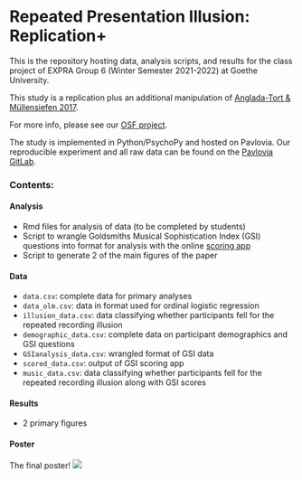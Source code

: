 # Repeated Presentation Illusion: Replication+

This is the repository hosting data, analysis scripts, and results for the class project of EXPRA Group 6 (Winter Semester 2021-2022) at Goethe University.

This study is a replication plus an additional manipulation of [Anglada-Tort & Müllensiefen 2017](https://online.ucpress.edu/mp/article-abstract/35/1/94/2157/The-Repeated-Recording-IllusionThe-Effects-of).

For more info, please see our [OSF project](https://osf.io/gywj9/).

The study is implemented in Python/PsychoPy and hosted on Pavlovia. Our reproducible experiment and all raw data can be found on the [Pavlovia GitLab](https://gitlab.pavlovia.org/akiai/expra_repeated_recording).

### Contents:

#### Analysis
* Rmd files for analysis of data (to be completed by students)
* Script to wrangle Goldsmiths Musical Sophistication Index (GSI) questions into format for analysis with the online [scoring app](https://shiny.gold-msi.org/gmsiscorer/)
* Script to generate 2 of the main figures of the paper

#### Data
* `data.csv`: complete data for primary analyses
* `data_olm.csv`: data in format used for ordinal logistic regression
* `illusion_data.csv`: data classifying whether participants fell for the repeated recording illusion
* `demographic_data.csv`: complete data on participant demographics and GSI questions
* `GSIanalysis_data.csv`: wrangled format of GSI data
* `scored_data.csv`: output of GSI scoring app
* `music_data.csv`: data classifying whether participants fell for the repeated recording illusion along with GSI scores

#### Results
* 2 primary figures

#### Poster
The final poster!
![]('./poster/RRI_poster_vFinal.png')

